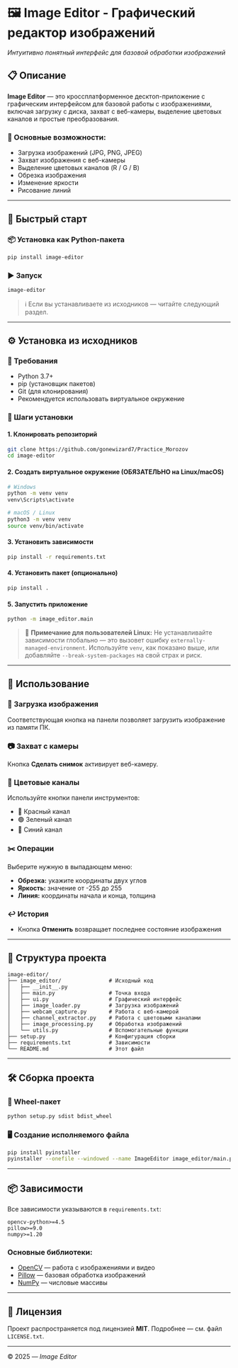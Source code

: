 # 🖼️ Image Editor - Графический редактор изображений

*Интуитивно понятный интерфейс для базовой обработки изображений*

## 📋 Описание

**Image Editor** — это кроссплатформенное десктоп-приложение с графическим интерфейсом для базовой работы с изображениями, включая загрузку с диска, захват с веб-камеры, выделение цветовых каналов и простые преобразования.

### 🔧 Основные возможности:
- Загрузка изображений (JPG, PNG, JPEG)
- Захват изображения с веб-камеры
- Выделение цветовых каналов (R / G / B)
- Обрезка изображения
- Изменение яркости
- Рисование линий
---

## 🚀 Быстрый старт

### 📦 Установка как Python-пакета
```bash
pip install image-editor
````

### ▶️ Запуск

```bash
image-editor
```

> ℹ️ Если вы устанавливаете из исходников — читайте следующий раздел.

---

## ⚙️ Установка из исходников

### 📌 Требования

* Python 3.7+
* pip (установщик пакетов)
* Git (для клонирования)
* Рекомендуется использовать виртуальное окружение

### 🔽 Шаги установки

#### 1. Клонировать репозиторий

```bash
git clone https://github.com/gonewizard7/Practice_Morozov
cd image-editor
```

#### 2. Создать виртуальное окружение (ОБЯЗАТЕЛЬНО на Linux/macOS)

```bash
# Windows
python -m venv venv
venv\Scripts\activate

# macOS / Linux
python3 -m venv venv
source venv/bin/activate
```

#### 3. Установить зависимости

```bash
pip install -r requirements.txt
```

#### 4. Установить пакет (опционально)

```bash
pip install .
```

#### 5. Запустить приложение

```bash
python -m image_editor.main
```

> 🛑 **Примечание для пользователей Linux:**
> Не устанавливайте зависимости глобально — это вызовет ошибку `externally-managed-environment`. Используйте `venv`, как показано выше, или добавляйте `--break-system-packages` на свой страх и риск.

---

## 🎯 Использование

### 📁 Загрузка изображения

Соответствующая кнопка на панели позволяет загрузить изображение из памяти ПК.

### 📷 Захват с камеры

Кнопка **Сделать снимок** активирует веб-камеру.

### 🌈 Цветовые каналы

Используйте кнопки панели инструментов:

* 🔴 Красный канал
* 🟢 Зеленый канал
* 🔵 Синий канал

### ✂️ Операции

Выберите нужную в выпадающем меню:

* **Обрезка:** укажите координаты двух углов
* **Яркость:** значение от -255 до 255
* **Линия:** координаты начала и конца, толщина

### ↩️ История

* Кнопка **Отменить** возвращает последнее состояние изображения

---

## 📂 Структура проекта

```
image-editor/
├── image_editor/               # Исходный код
│   ├── __init__.py
│   ├── main.py                 # Точка входа
│   ├── ui.py                   # Графический интерфейс
│   ├── image_loader.py         # Загрузка изображений
│   ├── webcam_capture.py       # Работа с веб-камерой
│   ├── channel_extractor.py    # Работа с цветовыми каналами
│   ├── image_processing.py     # Обработка изображений
│   └── utils.py                # Вспомогательные функции
├── setup.py                    # Конфигурация сборки
├── requirements.txt            # Зависимости
└── README.md                   # Этот файл
```

---

## 🛠️ Сборка проекта

### 🧪 Wheel-пакет

```bash
python setup.py sdist bdist_wheel
```

### 🖥️ Создание исполняемого файла

```bash
pip install pyinstaller
pyinstaller --onefile --windowed --name ImageEditor image_editor/main.py
```

---

## 📦 Зависимости

Все зависимости указываются в `requirements.txt`:

```text
opencv-python>=4.5
pillow>=9.0
numpy>=1.20
```

### Основные библиотеки:

* [OpenCV](https://opencv.org/) — работа с изображениями и видео
* [Pillow](https://python-pillow.org/) — базовая обработка изображений
* [NumPy](https://numpy.org/) — числовые массивы

---

## 📄 Лицензия

Проект распространяется под лицензией **MIT**. Подробнее — см. файл `LICENSE.txt`.

---

© 2025 — *Image Editor*